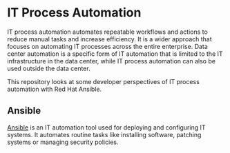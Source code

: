 # IT Process Automation

IT process automation automates repeatable workflows and actions to reduce manual tasks and increase efficiency. It is a wider approach that focuses on automating IT processes across the entire enterprise. Data center automation is a specific form of IT automation that is limited to the IT infrastructure in the data center, while IT process automation can also be used outside the data center. 

This repository looks at some developer perspectives of IT process automation with Red Hat Ansible.

## Ansible

[Ansible](https://www.redhat.com/en/ansible-collaborative) is an IT automation tool used for deploying and configuring IT systems. It automates routine tasks like installing software, patching systems or managing security policies.
